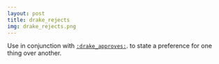 ```yaml
---
layout: post
title: drake_rejects
img: drake_rejects.png
---
```

Use in conjunction with <a href="/define/drake_approves">`:drake_approves:`</a>. to state a preference for one thing over another.